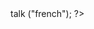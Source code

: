 
<?php
	include "Badguys.php";




	$badguy1 = new BadGuys();
	$badguy1-> talk ("french");









?>
